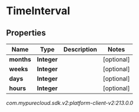 # TimeInterval


## Properties

| Name | Type | Description | Notes |
| ------------ | ------------- | ------------- | ------------- |
| **months** | **Integer** |  |  [optional] |
| **weeks** | **Integer** |  |  [optional] |
| **days** | **Integer** |  |  [optional] |
| **hours** | **Integer** |  |  [optional] |




_com.mypurecloud.sdk.v2:platform-client-v2:213.0.0_
